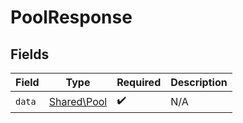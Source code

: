 # PoolResponse


## Fields

| Field                                      | Type                                       | Required                                   | Description                                |
| ------------------------------------------ | ------------------------------------------ | ------------------------------------------ | ------------------------------------------ |
| `data`                                     | [Shared\Pool](../../Models/Shared/Pool.md) | :heavy_check_mark:                         | N/A                                        |